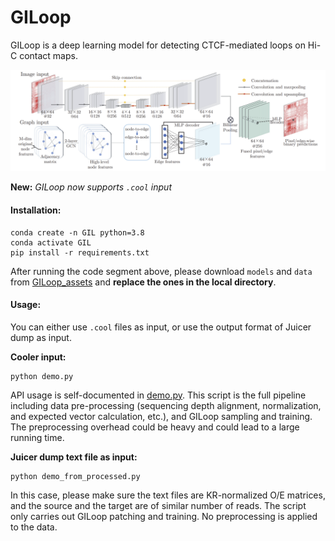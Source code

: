 # GILoop
GILoop is a deep learning model for detecting CTCF-mediated loops on Hi-C contact maps. 

![Model architecture](./figure/architecture.png)



**New:** *GILoop now supports `.cool` input*



#### Installation:

```
conda create -n GIL python=3.8
conda activate GIL
pip install -r requirements.txt
```

After running the code segment above, please download `models` and `data` from [GILoop_assets](https://portland-my.sharepoint.com/:f:/g/personal/fuzhowang2-c_my_cityu_edu_hk/EpsC_y58ARNInLGjwy4yc44BNs2fKzCXNFVLUxrsrtHO2A?e=83KzE4) and **replace the ones in the local directory**. 



#### Usage:

You can either use `.cool` files as input, or use the output format of Juicer dump as input.

**Cooler input:**

```
python demo.py
```

API usage is self-documented in [demo.py](./demo.py). This script is the full pipeline including data pre-processing (sequencing depth alignment, normalization, and expected vector calculation, etc.), and GILoop sampling and training. The preprocessing overhead could be heavy and could lead to a large running time. 

**Juicer dump text file as input:**

```
python demo_from_processed.py
```

In this case, please make sure the text files are KR-normalized O/E matrices, and the source and the target are of similar number of reads. The script only carries out GILoop patching and training. No preprocessing is applied to the data. 